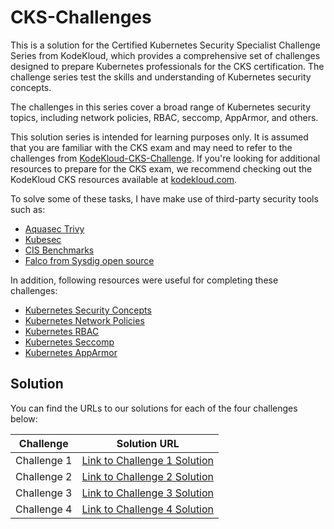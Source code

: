 # CKS-Challenges

This is a solution for the Certified Kubernetes Security Specialist Challenge Series from KodeKloud, which provides a comprehensive set of challenges designed to prepare Kubernetes professionals for the CKS certification. The challenge series test the skills and understanding of Kubernetes security concepts.

The challenges in this series cover a broad range of Kubernetes security topics, including network policies, RBAC, seccomp, AppArmor, and others. 

This solution series is intended for learning purposes only. It is assumed that you are familiar with the CKS exam and may need to refer to the challenges from [KodeKloud-CKS-Challenge]. If you're looking for additional resources to prepare for the CKS exam, we recommend checking out the KodeKloud CKS resources available at [kodekloud.com]. 

To solve some of these tasks, I have make use of third-party security tools such as:

- [Aquasec Trivy](https://aquasecurity.github.io/trivy/)
- [Kubesec](https://kubesec.io/)
- [CIS Benchmarks](https://www.cisecurity.org/benchmark/kubernetes/)
- [Falco from Sysdig open source](https://falco.org/docs/getting-started/installation/)

In addition, following resources were useful for completing these challenges:

- [Kubernetes Security Concepts](https://kubernetes.io/docs/concepts/security/)
- [Kubernetes Network Policies](https://kubernetes.io/docs/concepts/services-networking/network-policies/)
- [Kubernetes RBAC](https://kubernetes.io/docs/reference/access-authn-authz/rbac/)
- [Kubernetes Seccomp](https://kubernetes.io/docs/tutorials/clusters/seccomp/)
- [Kubernetes AppArmor](https://kubernetes.io/docs/tutorials/clusters/apparmor/)


## Solution

You can find the URLs to our solutions for each of the four challenges below:

| Challenge | Solution URL |
|-----------|--------------|
| Challenge 1 | [Link to Challenge 1 Solution](/challenge-01/) |
| Challenge 2 | [Link to Challenge 2 Solution](/challenge-02/) |
| Challenge 3 | [Link to Challenge 3 Solution](/challenge-03/) |
| Challenge 4 | [Link to Challenge 4 Solution](/challenge-04/) |

[kodekloud.com]: https://kodekloud.com/courses/certified-kubernetes-security-specialist-cks/
[KodeKloud-CKS-Challenge]: https://kodekloud.com/courses/cks-challenges/
